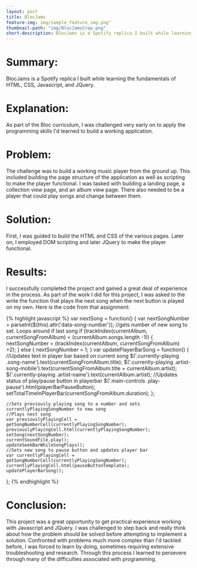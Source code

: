 ```yaml
---
layout: post
title: BlocJams
feature-img: img/sample_feature_img.png"
thumbnail-path: "img/BlocJamsCrop.png"
short-description: BlocJams is a Spotify replica I built while learning the fundamentals of HTML, CSS, Javascript, and JQuery.
---
```


# Summary:
BlocJams is a Spotify replica I built while learning the fundamentals of HTML, CSS, Javascript, and JQuery.
# Explanation:
As part of the Bloc curriculum, I was challenged very early on to apply the programming skills I'd learned to build a working application.
# Problem:
The challenge was to build a working music player from the ground up. This included building the page structure of the application as well as scripting to make the player functional. I was tasked with building a landing page, a collection view page, and an album view page. There also needed to be a player that could play songs and change between them.
# Solution:
First, I was guided to build the HTML and CSS of the various pages. Later on, I employed DOM scripting and later JQuery to make the player functional.
# Results:
I successfully completed the project and gained a great deal of experience in the process. As part of the work I did for this project, I was asked to the write the function that plays the next song when the next button is played on my own. Here is the code from that assignment:

{% highlight javascript %}
var nextSong = function() {
  var nextSongNumber = parseInt($(this).attr('data-song-number'));
  //gets number of new song to set. Loops around if last song
  if (trackIndex(currentAlbum, currentSongFromAlbum) < (currentAlbum.songs.length -1)) {
      nextSongNumber = (trackIndex(currentAlbum, currentSongFromAlbum) +2);
  } else {
      nextSongNumber = 1;
  }
  var updatePlayerBarSong = function() {
    //Updates text in player bar based on current song
    $('.currently-playing .song-name').text(currentSongFromAlbum.title);
    $('.currently-playing .artist-song-mobile').text(currentSongFromAlbum.title + currentAlbum.artist);
    $('.currently-playing .artist-name').text(currentAlbum.artist);
    //Updates status of play/pause button in playerbar
    $('.main-controls .play-pause').html(playerBarPauseButton);
    setTotalTimeInPlayerBar(currentSongFromAlbum.duration);
  };

    //Sets previously playing song to a number and sets currentlyPlayingSongNumber to new song
    //Plays next song
    var previouslyPlayingCell = getSongNumberCell(currentlyPlayingSongNumber);
    previouslyPlayingCell.html(currentlyPlayingSongNumber);
    setSong(nextSongNumber);
    currentSoundFile.play();
    updateSeekBarWhileSongPlays();
    //Sets new song to pause button and updates player bar
    var currentlyPlayingCell = getSongNumberCell(currentlyPlayingSongNumber);
    currentlyPlayingCell.html(pauseButtonTemplate);
    updatePlayerBarSong();
};
{% endhighlight %}

# Conclusion:
This project was a great opportunity to get practical experience working with Javascript and JQuery. I was challenged to step back and really think about how the problem should be solved before attempting to implement a solution. Confronted with problems much more complex than I'd tackled before, I was forced to learn by doing, sometimes requiring extensive troubleshooting and research. Through this process I learned to persevere through many of the difficulties associated with programming.
